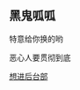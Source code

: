 ## 黑鬼呱呱

特意给你换的哟

恶心人要贯彻到底

[想进后台部](https://github.com/flutteringcocoa/flutteringcocoa.github.io/blob/master/%E6%83%B3%E8%BF%9B%E5%90%8E%E5%8F%B0%E9%83%A8%EF%BC%81)
